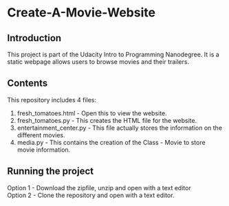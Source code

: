 # Create-A-Movie-Website
## Introduction
This project is part of the Udacity Intro to Programming Nanodegree. It is a static webpage allows users to browse movies and their trailers. 

## Contents
This repository includes 4 files:
1. fresh_tomatoes.html - Open this to view the website.
2. fresh_tomatoes.py - This creates the HTML file for the website.
3. entertainment_center.py - This file actually stores the information on the different movies.
4. media.py - This contains the creation of the Class - Movie to store movie information.

## Running the project
Option 1 - Download the zipfile, unzip and open with a text editor <br>
Option 2 - Clone the repository and open with a text editor.


